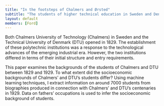 ```yaml
---
title: "In the footsteps of Chalmers and Ørsted"
subtitle: "The students of higher technical education in Sweden and Denmark, 1829–1929"
layout: default
members: [Ford]
---
```


Both Chalmers University of Technology (Chalmers) in Sweden and the Technical University of Denmark (DTU) opened in 1829. The establishment of these polytechnic institutions was a response to the technological advances of the emerging industrial era. However, the two institutions differed in terms of their initial structure and entry requirements.

This paper examines the backgrounds of the students of Chalmers and DTU between 1829 and 1929. To what extent did the socioeconomic backgrounds of Chalmers’ and DTU’s students differ? Using machine learning techniques, I extract information on around 7000 students from biographies produced in connection with Chalmers’ and DTU’s centenaries in 1929. Data on fathers’ occupations is used to infer the socioeconomic background of students.

